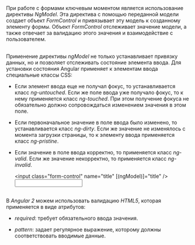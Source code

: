 ##
При работе с формами ключевым моментом является использование директивы *NgModel*. Эта директива с помощью переданной модели создает объект *FormControl* и привязывает эту модель к созданному элементу формы. Объект *FormControl* отслеживает значение модели, а также отвечает за валидацию этого значения и взаимодействие с пользователем.

##
Применение директивы *ngModel* не только устанавливает привязку данных, но и позволяет отслеживать состояние элемента ввода. Для установки состояния Angular применяет к элементам ввода специальные классы CSS:

- Если элемент ввода еще не получал фокус, то устанавливается класс *ng-untouched*. Если же поле ввода уже получало фокус, то к нему применяется класс *ng-touched*. При этом получение фокуса не обязательно должно сопровождаться изменением значения в этом поле.

- Если первоначальное значение в поле ввода было изменено, то устанавливается класс *ng-dirty*. Если же значение не изменялось с момента загрузки страницы, то к элементу ввода применяется класс *ng-pristine*.

- Если значение в поле ввода корректно, то применяется класс *ng-valid*. Если же значение некорректно, то применяется класс *ng-invalid*.


	<input class="form-control" name="title" [(ngModel)]="title" />	
	<input class="form-control ng-untouched ng-pristine ng-valid" name="title" ng-reflect-name="title" />
	
##

В *Angular 2* можем использовать валидацию *HTML5*, которая применяется в виде атрибутов:

- *required*: требует обязательного ввода значения.

- *pattern*: задает регулярное выражение, которому должны соответствовать вводимые данные.